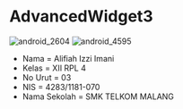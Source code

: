 # AdvancedWidget3

![android_2604](https://cloud.githubusercontent.com/assets/22756639/19882802/cff303fa-a042-11e6-9e91-103e03e5ac1f.jpg)
![android_4595](https://cloud.githubusercontent.com/assets/22756639/19882807/da474b68-a042-11e6-902a-d517a2e5c8eb.jpg)

* Nama = Alifiah Izzi Imani
* Kelas = XII RPL 4
* No Urut = 03
* NIS = 4283/1181-070
* Nama Sekolah = SMK TELKOM MALANG
